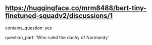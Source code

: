 ## https://huggingface.co/mrm8488/bert-tiny-finetuned-squadv2/discussions/1

contains_question: yes

question_part: 'Who ruled the duchy of Normandy'